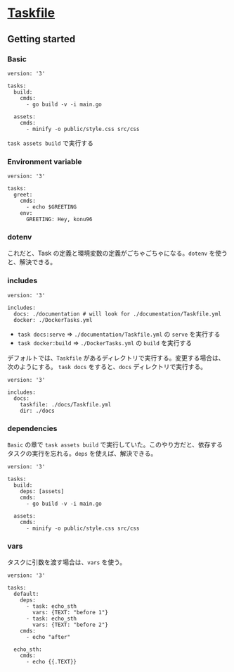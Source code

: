 # [Taskfile](https://taskfile.dev)

## Getting started

### Basic

```
version: '3'

tasks:
  build:
    cmds:
      - go build -v -i main.go

  assets:
    cmds:
      - minify -o public/style.css src/css
```

`task assets build` で実行する

### Environment variable

```
version: '3'

tasks:
  greet:
    cmds:
      - echo $GREETING
    env:
      GREETING: Hey, konu96
```

### dotenv

これだと、Task の定義と環境変数の定義がごちゃごちゃになる。`dotenv` を使うと、解決できる。

### includes

```
version: '3'

includes:
  docs: ./documentation # will look for ./documentation/Taskfile.yml
  docker: ./DockerTasks.yml
```

- `task docs:serve` => `./documentation/Taskfile.yml` の `serve` を実行する
- `task docker:build` => `./DockerTasks.yml` の `build` を実行する

デフォルトでは、`Taskfile` があるディレクトリで実行する。変更する場合は、次のようにする。
`task docs` をすると、`docs` ディレクトリで実行する。

```
version: '3'

includes:
  docs:
    taskfile: ./docs/Taskfile.yml
    dir: ./docs
```

### dependencies

`Basic` の章で `task assets build` で実行していた。このやり方だと、依存するタスクの実行を忘れる。`deps` を使えば、解決できる。

```
version: '3'

tasks:
  build:
    deps: [assets]
    cmds:
      - go build -v -i main.go

  assets:
    cmds:
      - minify -o public/style.css src/css
```

### vars

タスクに引数を渡す場合は、`vars` を使う。

```
version: '3'

tasks:
  default:
    deps:
      - task: echo_sth
        vars: {TEXT: "before 1"}
      - task: echo_sth
        vars: {TEXT: "before 2"}
    cmds:
      - echo "after"

  echo_sth:
    cmds:
      - echo {{.TEXT}}
```
